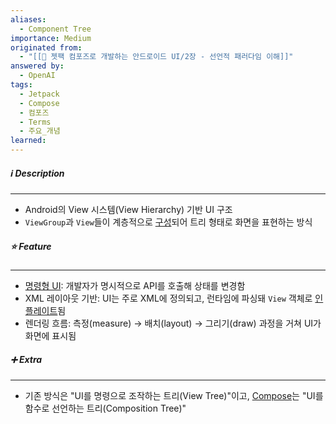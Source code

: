 ```yaml
---
aliases:
  - Component Tree
importance: Medium
originated from:
  - "[[📘 젯팩 컴포즈로 개발하는 안드로이드 UI/2장 - 선언적 패러다임 이해]]"
answered by:
  - OpenAI
tags:
  - Jetpack
  - Compose
  - 컴포즈
  - Terms
  - 주요_개념
learned:
---
```

##### ℹ️ Description
---
- Android의 View 시스템(View Hierarchy) 기반 UI 구조
- `ViewGroup`과 `View`들이 계층적으로 [구성](구성.md)되어 트리 형태로 화면을 표현하는 방식

##### ⭐️ Feature
---
- [명령형 UI](명령형%20UI.md): 개발자가 명시적으로 API를 호출해 상태를 변경함
- XML 레이아웃 기반: UI는 주로 XML에 정의되고, 런타임에 파싱돼 `View` 객체로 [인플레이트](인플레이트.md)됨
- 렌더링 흐름: 측정(measure) → 배치(layout) → 그리기(draw) 과정을 거쳐 UI가 화면에 표시됨

##### ➕ Extra
---
- 기존 방식은 "UI를 명령으로 조작하는 트리(View Tree)"이고, [Compose](젯팩%20컴포즈.md)는 "UI를 함수로 선언하는 트리(Composition Tree)"
